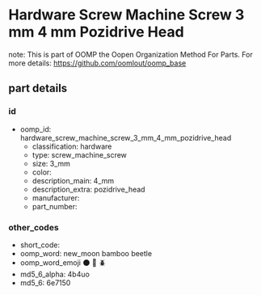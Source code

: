 # Hardware Screw Machine Screw 3 mm 4 mm Pozidrive Head  

note: This is part of OOMP the Oopen Organization Method For Parts. For more details: https://github.com/oomlout/oomp_base

##  part details





### id
* oomp_id: hardware_screw_machine_screw_3_mm_4_mm_pozidrive_head
  * classification: hardware
  * type: screw_machine_screw
  * size: 3_mm
  * color: 
  * description_main: 4_mm
  * description_extra: pozidrive_head
  * manufacturer: 
  * part_number: 

### other_codes
* short_code: 
* oomp_word: new_moon bamboo beetle
* oomp_word_emoji :new_moon: :bamboo: :beetle:
* md5_6_alpha: 4b4uo
* md5_6: 6e7150